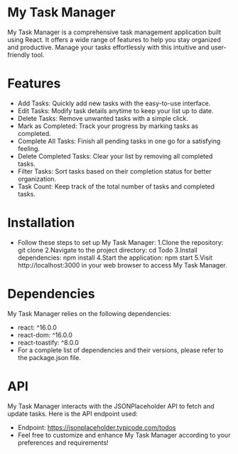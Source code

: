 # My Task Manager
My Task Manager is a comprehensive task management application built using React. It offers a wide range of features to help you stay organized and productive. Manage your tasks effortlessly with this intuitive and user-friendly tool.

# Features
- Add Tasks: Quickly add new tasks with the easy-to-use interface.
- Edit Tasks: Modify task details anytime to keep your list up to date.
- Delete Tasks: Remove unwanted tasks with a simple click.
- Mark as Completed: Track your progress by marking tasks as completed.
- Complete All Tasks: Finish all pending tasks in one go for a satisfying feeling.
- Delete Completed Tasks: Clear your list by removing all completed tasks.
- Filter Tasks: Sort tasks based on their completion status for better organization.
- Task Count: Keep track of the total number of tasks and completed tasks.

# Installation
- Follow these steps to set up My Task Manager:
1.Clone the repository:
  git clone <repository-url>
2.Navigate to the project directory:
  cd Todo
3.Install dependencies:
  npm install
4.Start the application:
  npm start
5.Visit http://localhost:3000 in your web browser to access My Task Manager.

# Dependencies
My Task Manager relies on the following dependencies:

- react: ^16.0.0
- react-dom: ^16.0.0
- react-toastify: ^8.0.0
- For a complete list of dependencies and their versions, please refer to the package.json file.

 # API
 My Task Manager interacts with the JSONPlaceholder API to fetch and update tasks. Here is the API endpoint used:

- Endpoint: https://jsonplaceholder.typicode.com/todos
- Feel free to customize and enhance My Task Manager according to your preferences and requirements!
